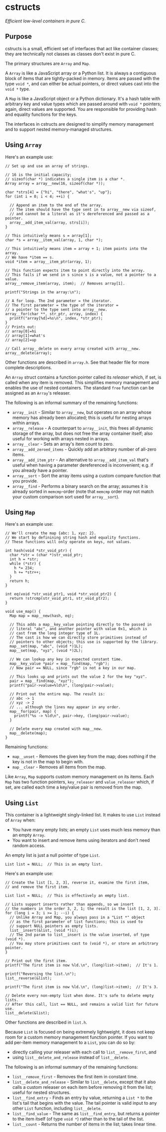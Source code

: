 # cstructs

*Efficient low-level containers in pure C.*

## Purpose

cstructs is a small, efficient set of interfaces that
act like container classes; they are technically not classes
as classes don't exist in pure C.

The primary structures are `Array` and `Map`.

A `Array` is like a JavaScript array or a Python list. It is
always a contiguous block of items that are tightly-packed in
memory. Items are passed with the type `void *`, and can either
be actual pointers, or direct values cast into the `void *` type.

A `Map` is like a JavaScript object or a Python dictionary.
It's a hash table with arbitrary key and value types which are
passed around with `void *` pointers; again, direct values are
supported. You are responsible for providing hash
and equality functions for the keys.

The interfaces in cstructs are designed to simplify memory
management and to support nested memory-managed structures.

## Using `Array`

Here's an example use:

```
// Set up and use an array of strings.

// 16 is the initial capacity;
// sizeof(char *) indicates a single item is a char *.
Array array = array__new(16, sizeof(char *));

char *strs[4] = {"hi", "there", "what's", "up"};
for (int i = 0; i < 4; ++i) {

  // Append an item to the end of the array.
  // The item should have the type sent in to array__new via sizeof,
  // and cannot be a literal as it's dereferenced and passed as a pointer.
  array__add_item_val(array, strs[i]);
}

// This intuitively means s = array[1];
char *s = array__item_val(array, 1, char *);

// This intuitively means item = array + 1; item points into the array.
// We have *item == s.
void *item = array__item_ptr(array, 1);

// This function expects item to point directly into the array.
// This fails if we send in s since s is a value, not a pointer to a value.
array__remove_item(array, item);  // Removes array[1].

printf("Strings in the array:\n");

// A for loop. The 2nd parameter = the iterator.
// The first parameter = the type of the iterator =
// a pointer to the type sent into array__new.
array__for(char **, str_ptr, array, index) {
  printf("array[%d]=%s\n", index, *str_ptr);
}
// Prints out:
// array[0]=hi
// array[1]=what's
// array[2]=up

// Call array__delete on every array created with array__new.
array__delete(array);
```

Other functions are described in `array.h`. See that header
file for more complete descriptions.

An `Array` struct contains a function pointer called its *releaser*
which, if set, is called when any item is removed. This simplifies
memory management and enables the use of nested containers.
The standard `free` function can be assigned as an `Array`'s
releaser.

The following is an informal summary of the remaining functions:

* `array__init` - Similar to `array__new`, but operates on an array
  whose memory has already been allocated; this is useful for nesting
  arrays within arrays.
* `array__release` - A counterpart to `array__init`, this frees all dynamic
  storage of the array, but does not free the array container itself; also
  useful for working with arrays nested in arrays.
* `array__clear` - Sets an array's item count to zero.
* `array__add_zeroed_items` - Quickly add an arbitrary number of all-zero items.
* `array__add_item_ptr` - An alternative to `array__add_item_val` that's useful
  when having a parameter dereferenced is inconvenient; e.g. if you already have
  a pointer.
* `array__sort` - Sort the array items using a custom compare function that
  you provide.
* `array__find` - Performs a binary search on the array; assumes it is already
  sorted in `memcmp`-order (note that `memcmp` order may not match your custom
  comparison sort used for `array__sort`).

## Using `Map`

Here's an example use:

```
// We'll create the map {abc: 1, xyz: 2}.
// We start by definining string hash and equality functions.
// These functions will only operate on keys, not values.

int hash(void *str_void_ptr) {
  char *str = (char *)str_void_ptr;
  int h = *str;
  while (*str) {
    h *= 234;
    h += *str++;
  }
  return h;
}

int eq(void *str_void_ptr1, void *str_void_ptr2) {
  return !strcmp(str_void_ptr1, str_void_ptr2);
}

void use_map() {
  Map map = map__new(hash, eq);

  // This adds a map__key_value pointing directly to the passed in
  // literal "abc", and another pointer with value 0x1, which is
  // cast from the long integer type of 1L.
  // The cast is how we can directly store primitives instead of
  // pointers to other objects; this use is supported by the library.
  map__set(map, "abc", (void *)1L);
  map__set(map, "xyz", (void *)2L);

  // We can lookup any key in expected constant time.
  map__key_value *pair = map__find(map, "rgb");
  // Now pair == NULL, since "rgb" is not a key in our map.

  // This looks up and prints out the value 2 for the key "xyz".
  pair = map__find(map, "xyz");
  printf("pair->value=%ld\n", (long)pair->value);

  // Print out the entire map. The result is:
  // abc -> 1
  // xyz -> 2
  // ... although the lines may appear in any order.
  map__for(pair, map) {
    printf("%s -> %ld\n", pair->key, (long)pair->value);
  }

  // Delete every map created with map__new.
  map__delete(map);
}

```

Remaining functions:

* `map__unset` - Removes the given key from the map; does nothing if the
  key is not in the map to begin with.
* `map__clear` - Removes all items from the map.

Like `Array`, `Map` supports custom memory management on its items.
Each `Map` has two function pointers, `key_releaser` and `value_releaser` which,
if set, are called each time a key/value pair is removed from the map.

## Using `List`

This container is a lightweight singly-linked list.
It makes to use `List` instead of `Array` when:

* You have many empty lists; an empty `List` uses much less memory than an empty `Array`.
* You want to insert and remove items using iterators and don't need random access.

An empty list is just a null pointer of type `List`.

    List list = NULL;  // This is an empty list.

Here's an example use:

```
// Create the list [1, 2, 3], reverse it, examine the first item,
// and remove the first item.

List list = NULL;  // This is effectively an empty list.

// Lists support inserts rather than appends, so we insert
// the numbers in the order 3, 2, 1; the result is the list [1, 2, 3].
for (long i = 3; i >= 1; --i) {
  // Unlike Array and Map, you always pass in a "List *" object
  // as the first parameter of list functions; this is used to
  // support NULL pointers as empty lists.
  list__insert(&list, (void *)i);
  // The 2nd param to list__insert is the value inserted, of type (void *).
  // You may store primitives cast to (void *), or store an arbitrary pointer.
}

// Print out the first item.
printf("The first item is now %ld.\n", (long)list->item);  // It's 1.

printf("Reversing the list.\n");
list__reverse(&list);

printf("The first item is now %ld.\n", (long)list->item);  // It's 3.

// Delete every non-empty list when done. It's safe to delete empty lists.
// After this call, list == NULL, and remains a valid list for future use.
list__delete(&list);
```

Other functions are described in `list.h`.

Because `List` is focused on being extremely lightweight, it does
not keep room for a custom memory management function pointer.
If you want to add per-item memory management to a `List`, you can do so by:
* directly calling your releaser with each call to `list__remove_first`, and
* using `list__delete_and_release` instead of `list__delete`.

The following is an informal summary of the remaining functions:

* `list__remove_first` - Removes the first item in constant time.
* `list__delete_and_release` - Similar to `list__delete`, except that it
  also calls a custom releaser on each item before removing it from
  the list; useful for nested structures.
* `list__find_entry` - Finds an entry by value, returning a `List *` to
  the list's tail that begins with the value. The tail pointer is valid
  input to any other `List` function, including `list__delete`.
* `list__find_value` - The same as `list__find_entry`, but returns a pointer
  to the item itself (of type `void *`) rather than to the tail of the list.
* `list__count` - Returns the number of items in the list; takes
  linear time.
